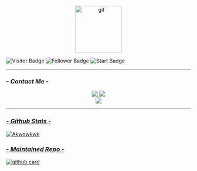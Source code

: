 <p align="center"><img src="https://media4.giphy.com/media/yALcFbrKshfoY/giphy.webp" width="128" alt="gif"/></p>

![Visitor Badge](https://visitor-badge-reloaded.herokuapp.com/badge?page_id=NurFy)
![Follower Badge](https://img.shields.io/github/followers/NurFy?color=green)
![Start Badge](https://img.shields.io/github/stars/NurFy?color=yellow)

---

### _*- Contact Me -*_
<p align="center">
<a href="https://wa.me/628987942683"><img src="https://img.shields.io/badge/WhatsApp-25D366?style=for-the-badge&logo=whatsapp&logoColor=white" />
<a href="https://t.me/NurNurz"><img src="https://img.shields.io/badge/Telegram-%230088cc.svg?&style=for-the-badge&logo=telegram&logoColor=white" />
<a name=zeeoneofc&label=VIEWS&style=flat-square&color=orange" /><br>
<a href="https://github.com/zeeoneofc"><img src="https://img.shields.io/badge/-GitHub-black?style=flat-square&logo=github" />
</p>

---

###  _*- Github Stats -*_

![Akwowkwk](https://github-readme-stats.vercel.app/api?username=NurFy&theme=blue-green)

### _*- Maintained Repo -*_
![github card](https://github-readme-stats.vercel.app/api/pin/?username=NurFy&repo=nonton-api&theme=nightowl)
